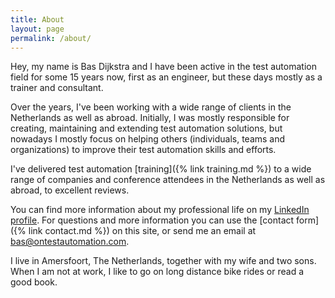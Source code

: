 ```yaml
---
title: About
layout: page
permalink: /about/
---
```

Hey, my name is Bas Dijkstra and I have been active in the test automation field for some 15 years now, first as an engineer, but these days mostly as a trainer and consultant.

Over the years, I've been working with a wide range of clients in the Netherlands as well as abroad. Initially, I was mostly responsible for creating, maintaining and extending test automation solutions, but nowadays I mostly focus on helping others (individuals, teams and organizations) to improve their test automation skills and efforts.

I've delivered test automation [training]({% link training.md %}) to a wide range of companies and conference attendees in the Netherlands as well as abroad, to excellent reviews.

You can find more information about my professional life on my <a href="https://nl.linkedin.com/in/basdijkstra" target="_blank" rel="noopener noreferrer">LinkedIn profile</a>. For questions and more information you can use the [contact form]({% link contact.md %}) on this site, or send me an email at bas@ontestautomation.com.

I live in Amersfoort, The Netherlands, together with my wife and two sons. When I am not at work, I like to go on long distance bike rides or read a good book.